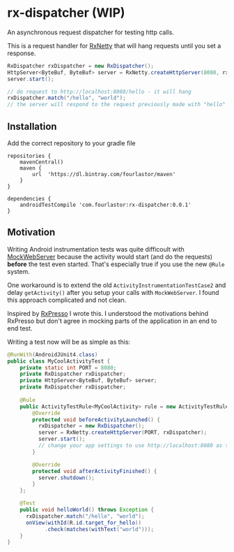 # rx-dispatcher (WIP)
An asynchronous request dispatcher for testing http calls.

This is a request handler for [RxNetty](https://github.com/ReactiveX/RxNetty/) that will hang requests until you set a response.

```java
RxDispatcher rxDispatcher = new RxDispatcher();
HttpServer<ByteBuf, ByteBuf> server = RxNetty.createHttpServer(8080, rxDispatcher);
server.start();

// do request to http://localhost:8080/hello - it will hang
rxDispatcher.match("/hello", "world");
// the server will respond to the request previously made with "hello"
```

## Installation

Add the correct repository to your gradle file

```
repositories {
    mavenCentral()
    maven {
        url  'https://dl.bintray.com/fourlastor/maven'
    }
}

dependencies {
    androidTestCompile 'com.fourlastor:rx-dispatcher:0.0.1'
}
```

## Motivation

Writing Android instrumentation tests was quite difficoult with [MockWebServer](https://github.com/square/okhttp/tree/master/mockwebserver) because the activity would start (and do the requests) **before** the test even started. That's especially true if you use the new `@Rule` system.

One workaround is to extend the old `ActivityInstrumentationTestCase2` and delay `getActivity()` after you setup your calls with `MockWebServer`. I found this approach complicated and not clean.

Inspired by [RxPresso](https://github.com/novoda/rxpresso/) I wrote this. I understood the motivations behind RxPresso but don't agree in mocking parts of the application in an end to end test.

Writing a test now will be as simple as this:

```java
@RunWith(AndroidJUnit4.class)
public class MyCoolActivityTest {
    private static int PORT = 8080;
    private RxDispatcher rxDispatcher;
    private HttpServer<ByteBuf, ByteBuf> server;
    private RxDispatcher rxDispatcher;
    
    @Rule
    public ActivityTestRule<MyCoolActivity> rule = new ActivityTestRule<MyCoolActivity>(MyCoolActivity.class) {
        @Override
        protected void beforeActivityLaunched() {
          rxDispatcher = new RxDispatcher();
          server = RxNetty.createHttpServer(PORT, rxDispatcher);
          server.start();
          // change your app settings to use http://localhost:8080 as the endpoint
        }

        @Override
        protected void afterActivityFinished() {
          server.shutdown();
        }
    };

    @Test
    public void helloWorld() throws Exception {
      rxDispatcher.match("/hello", "world");
      onView(withId(R.id.target_for_hello))
            .check(matches(withText("world")));
    }
}
```
